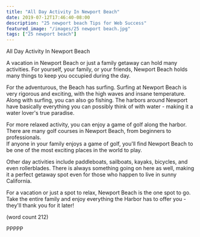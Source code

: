 ```yaml
---
title: "All Day Activity In Newport Beach"
date: 2019-07-12T17:46:40-08:00
description: "25 newport beach Tips for Web Success"
featured_image: "/images/25 newport beach.jpg"
tags: ["25 newport beach"]
---
```


All Day Activity In Newport Beach

A vacation in Newport Beach or just a family getaway
can hold many activities.  For yourself, your family,
or your friends, Newport Beach holds many things to
keep you occupied during the day.

For the adventurous, the Beach has surfing.  Surfing
at Newport Beach is very rigorous and exciting, with
the high waves and insane temperature.  Along with
surfing, you can also go fishing.  The harbors around
Newport have basically everything you can possibly
think of with water - making it a water lover's true
paradise.

For more relaxed activity, you can enjoy a game of 
golf along the harbor.  There are many golf courses 
in Newport Beach, from beginners to professionals.  
If anyone in your family enjoys a game of golf, you'll
find Newport Beach to be one of the most exciting 
places in the world to play.

Other day activities include paddleboats, sailboats,
kayaks, bicycles, and even rollerblades.  There is 
always something going on here as well, making it a
perfect getaway spot even for those who happen to
live in sunny California.

For a vacation or just a spot to relax, Newport Beach
is the one spot to go.  Take the entire family and 
enjoy everything the Harbor has to offer you - they'll
thank you for it later!

(word count 212)

PPPPP
